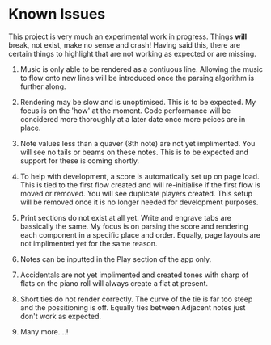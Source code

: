 # Known Issues

This project is very much an experimental work in progress. Things **will** break, not exist, make no sense and crash! Having said this, there are certain things to highlight that are not working as expected or are missing.

1. Music is only able to be rendered as a contiuous line. Allowing the music to flow onto new lines will be introduced once the parsing algorithm is further along.

2. Rendering may be slow and is unoptimised. This is to be expected. My focus is on the 'how' at the moment. Code performance will be concidered more thoroughly at a later date once more peices are in place.

3. Note values less than a quaver (8th note) are not yet implimented. You will see no tails or beams on these notes. This is to be expected and support for these is coming shortly.

4. To help with development, a score is automatically set up on page load. This is tied to the first flow created and will re-initialise if the first flow is moved or removed. You will see duplicate players created. This setup will be removed once it is no longer needed for development purposes.

5. Print sections do not exist at all yet. Write and engrave tabs are bassically the same. My focus is on parsing the score and rendering each component in a specific place and order. Equally, page layouts are not implimented yet for the same reason.

6. Notes can be inputted in the Play section of the app only.

7. Accidentals are not yet implimented and created tones with sharp of flats on the piano roll will always create a flat at present.

8. Short ties do not render correctly. The curve of the tie is far too steep and the possitioning is off. Equally ties between Adjacent notes just don't work as expected.

9. Many more....!
